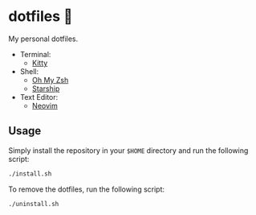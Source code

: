 # dotfiles 📂

My personal dotfiles.

- Terminal:
  - [Kitty](https://sw.kovidgoyal.net/kitty/)
- Shell:
  - [Oh My Zsh](https://ohmyz.sh/)
  - [Starship](https://starship.rs/)
- Text Editor:
  - [Neovim](https://neovim.io/)

## Usage

Simply install the repository in your `$HOME` directory and run the following script:

```bash
./install.sh
```

To remove the dotfiles, run the following script:

```bash
./uninstall.sh
```
